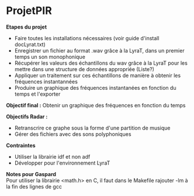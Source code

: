 # ProjetPIR


**Etapes du projet**
- Faire toutes les installations nécessaires (voir guide d'install docLyrat.txt)
- Enregistrer un fichier au format .wav grâce à la LyraT, dans un premier temps un son monophonique
- Récupérer les valeurs des échantillons du wav grâce à la LyraT pour les mettre dans une structure de données appropriée (Liste?)
- Appliquer un traitement sur ces échantillons de manière à obtenir les fréquences instantannées
- Produire un graphique des fréquences instantanées en fonction du temps et l'exporter

**Objectif final :**
Obtenir un graphique des fréquences en fonction du temps

**Objectifs Radar :**
- Retranscrire ce graphe sous la forme d'une partition de musique
- Gérer des fichiers avec des sons polyphoniques

**Contraintes**
- Utiliser la librairie idf et non adf
- Développer pour l'environnement LyraT


**Notes pour Gaspard**  
Pour utiliser la librairie <math.h> en C, il faut dans le Makefile rajouter -lm à la fin des lignes de gcc